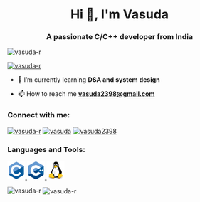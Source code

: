 <h1 align="center">Hi 👋, I'm Vasuda</h1>
<h3 align="center">A passionate C/C++ developer from India</h3>

<p align="left"> <img src="https://komarev.com/ghpvc/?username=vasuda-r&label=Profile%20views&color=0e75b6&style=flat" alt="vasuda-r" /> </p>

<p align="left"> <a href="https://github.com/ryo-ma/github-profile-trophy"><img src="https://github-profile-trophy.vercel.app/?username=vasuda-r" alt="vasuda-r" /></a> </p>

- 🌱 I’m currently learning **DSA and system design**

- 📫 How to reach me **vasuda2398@gmail.com**

<h3 align="left">Connect with me:</h3>
<p align="left">
<a href="https://linkedin.com/in/vasuda-r" target="blank"><img align="center" src="https://raw.githubusercontent.com/rahuldkjain/github-profile-readme-generator/master/src/images/icons/Social/linked-in-alt.svg" alt="vasuda-r" height="30" width="40" /></a>
<a href="https://www.leetcode.com/vasuda" target="blank"><img align="center" src="https://raw.githubusercontent.com/rahuldkjain/github-profile-readme-generator/master/src/images/icons/Social/leet-code.svg" alt="vasuda" height="30" width="40" /></a>
<a href="https://auth.geeksforgeeks.org/user/vasuda2398" target="blank"><img align="center" src="https://raw.githubusercontent.com/rahuldkjain/github-profile-readme-generator/master/src/images/icons/Social/geeks-for-geeks.svg" alt="vasuda2398" height="30" width="40" /></a>
</p>

<h3 align="left">Languages and Tools:</h3>
<p align="left"> <a href="https://www.cprogramming.com/" target="_blank" rel="noreferrer"> <img src="https://raw.githubusercontent.com/devicons/devicon/master/icons/c/c-original.svg" alt="c" width="40" height="40"/> </a> <a href="https://www.w3schools.com/cpp/" target="_blank" rel="noreferrer"> <img src="https://raw.githubusercontent.com/devicons/devicon/master/icons/cplusplus/cplusplus-original.svg" alt="cplusplus" width="40" height="40"/> </a> <a href="https://www.linux.org/" target="_blank" rel="noreferrer"> <img src="https://raw.githubusercontent.com/devicons/devicon/master/icons/linux/linux-original.svg" alt="linux" width="40" height="40"/> </a> </p>

<p><img align="left" src="https://github-readme-stats.vercel.app/api/top-langs?username=vasuda-r&show_icons=true&locale=en&layout=compact" alt="vasuda-r" /></p>

<p>&nbsp;<img align="center" src="https://github-readme-stats.vercel.app/api?username=vasuda-r&show_icons=true&locale=en" alt="vasuda-r" /></p>
